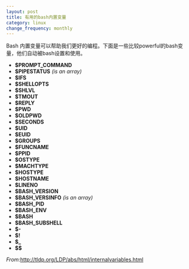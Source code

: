 ```yaml
---
layout: post
title: 有用的bash内置变量
category: linux
change_frequency: monthly
---
```


Bash 内置变量可以帮助我们更好的编程。下面是一些比较powerful的bash变量，他们自动被bash设置和使用。


* __$PROMPT_COMMAND__ 
* __$PIPESTATUS__       _(is an array)_
* __$IFS__
* __$SHELLOPTS__
* __$SHLVL__
* __$TMOUT__
* __$REPLY__
* __$PWD__
* __$OLDPWD__
* __$SECONDS__
* __$UID__
* __$EUID__
* __$GROUPS__
* __$FUNCNAME__
* __$PPID__
* __$OSTYPE__
* __$MACHTYPE__
* __$HOSTYPE__
* __$HOSTNAME__
* __$LINENO__
* __$BASH_VERSION__
* __$BASH_VERSINFO__    _(is an array)_
* __$BASH_PID__
* __$BASH_ENV__
* __$BASH__
* __$BASH_SUBSHELL__
* __$-__
* __$!__
* **$_**
* __$$__

*From*:<http://tldp.org/LDP/abs/html/internalvariables.html>
